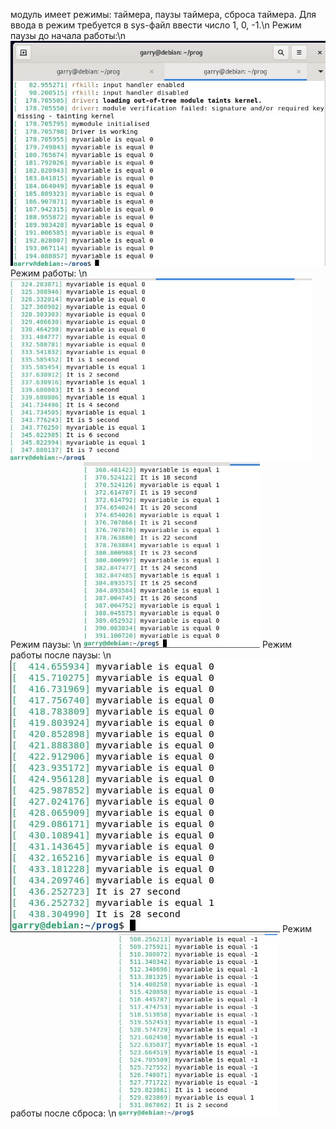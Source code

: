 модуль имеет режимы: таймера, паузы таймера, сброса таймера. Для ввода в режим требуется в sys-файл ввести число 1, 0, -1.\n
Режим паузы до начала работы:\n
![alt text](https://github.com/FreakingCalibrator/LaboratoryWork/blob/main/LR/LR%20timer/timerNotStarted.png)
Режим работы: \n
![alt text](https://github.com/FreakingCalibrator/LaboratoryWork/blob/main/LR/LR%20timer/timerStarted.png)
Режим паузы: \n
![alt text](https://github.com/FreakingCalibrator/LaboratoryWork/blob/main/LR/LR%20timer/timerStoppedNotErased.png)
Режим работы после паузы: \n
![alt text](https://github.com/FreakingCalibrator/LaboratoryWork/blob/main/LR/LR%20timer/timerGoingNotErased.png)
Режим работы после сброса: \n
![alt text](https://github.com/FreakingCalibrator/LaboratoryWork/blob/main/LR/LR%20timer/timerClraredGoing.png)
